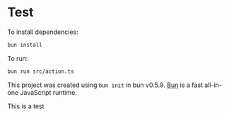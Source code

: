 # Test

To install dependencies:

```bash
bun install
```

To run:

```bash
bun run src/action.ts
```

This project was created using `bun init` in bun v0.5.9. [Bun](https://bun.sh) is a fast all-in-one JavaScript runtime.

This is a test

